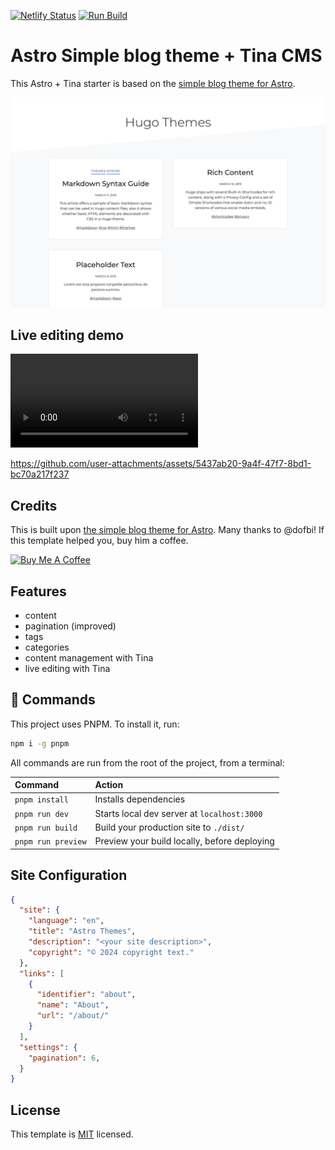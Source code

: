 [![Netlify Status](https://api.netlify.com/api/v1/badges/13421fcf-e03c-4f6a-9ad1-1aa1ec13e0ba/deploy-status)](https://app.netlify.com/sites/astro-simple-blog/deploys) [![Run Build](https://github.com/dofbi/astro-simple-blog-theme/actions/workflows/build-test.yml/badge.svg)](https://github.com/dofbi/astro-simple-blog-theme/actions/workflows/build-test.yml)

# Astro Simple blog theme + Tina CMS

This Astro + Tina starter is based on the [simple blog theme for Astro](https://github.com/dofbi/astro-simple-blog-theme).

![screenshot](https://raw.githubusercontent.com/10mohi6/hugo-theme-simple-blog/master/images/screenshot.png)

## Live editing demo

![Live editing demo](/public/assets/simple-blog-with-tina.mp4)


https://github.com/user-attachments/assets/5437ab20-9a4f-47f7-8bd1-bc70a217f237

## Credits

This is built upon [the simple blog theme for Astro](https://github.com/dofbi/astro-simple-blog-theme).
Many thanks to @dofbi! If this template helped you, buy him a coffee.

<a href="https://www.buymeacoffee.com/51JrBtX" target="_blank"><img src="https://cdn.buymeacoffee.com/buttons/v2/default-yellow.png" alt="Buy Me A Coffee" style="height: 60px !important;width: 217px !important;" ></a>

## Features

- content
- pagination (improved)
- tags
- categories
- content management with Tina
- live editing with Tina

## 🧞 Commands

This project uses PNPM. To install it, run:

```sh
npm i -g pnpm
```

All commands are run from the root of the project, from a terminal:

| Command            | Action                                       |
| :----------------- | :------------------------------------------- |
| `pnpm install`     | Installs dependencies                        |
| `pnpm run dev`     | Starts local dev server at `localhost:3000`  |
| `pnpm run build`   | Build your production site to `./dist/`      |
| `pnpm run preview` | Preview your build locally, before deploying |

## Site Configuration

```json
{
  "site": {
    "language": "en",
    "title": "Astro Themes",
    "description": "<your site description>",
    "copyright": "© 2024 copyright text."
  },
  "links": [
    {
      "identifier": "about",
      "name": "About",
      "url": "/about/"
    }
  ],
  "settings": {
    "pagination": 6,
  }
}
```

## License

This template is [MIT](LICENSE) licensed.
